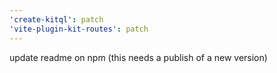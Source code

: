 ```yaml
---
'create-kitql': patch
'vite-plugin-kit-routes': patch
---
```


update readme on npm (this needs a publish of a new version)
